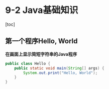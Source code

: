 # 9-2 Java基础知识

[toc]

## 第一个程序Hello, World

**在画面上显示简短字符串的Java程序**

```java
public class Hello {
    public static void main(String[] args) {
        System.out.print("Hello, World");
    }
}
```



